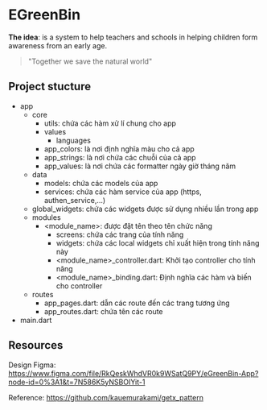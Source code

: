 # EGreenBin
 **The idea**: is a system to help teachers and schools in helping children form awareness from an early age.
>"Together we save the natural world"
## Project stucture

- app
    - core
        - utils: chứa các hàm xử lí chung cho app
        - values
            - languages
        - app_colors: là nơi định nghĩa màu cho cả app
        - app_strings: là nơi chứa các chuỗi của cả app
        - app_values: là nơi chứa các formatter ngày giờ tháng năm
    - data
        - models: chứa các models của app
        - services: chứa các hàm service của app (https, authen_service,...)
    - global_widgets: chứa các widgets được sử dụng nhiều lần trong app
    - modules
        - <module_name>: được đặt tên theo tên chức năng
            - screens: chứa các trang của tính năng
            - widgets: chứa các local widgets chỉ xuất hiện trong tính năng này
            - <module_name>_controller.dart: Khởi tạo controller cho tính năng
            - <module_name>_binding.dart: Định nghĩa các hàm và biến cho controller
    - routes
        - app_pages.dart: dẫn các route đến các trang tương ứng
        - app_routes.dart: chứa tên các route
- main.dart

## Resources
Design Figma: https://www.figma.com/file/RkQeskWhdVR0k9WSatQ9PY/eGreenBin-App?node-id=0%3A1&t=7N586K5yNSBOIYit-1

Reference: https://github.com/kauemurakami/getx_pattern
